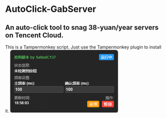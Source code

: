 # AutoClick-GabServer
## An auto-click tool to snag 38-yuan/year servers on Tencent Cloud.
This is a Tampermonkey script. Just use the Tampermonkey plugin to install it.
![alt text](image.png)
